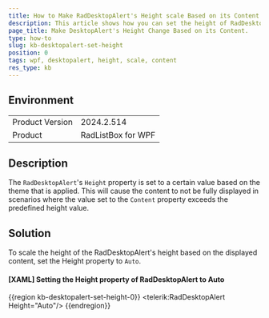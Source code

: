 ```yaml
---
title: How to Make RadDesktopAlert's Height scale Based on its Content.
description: This article shows how you can set the height of RadDesktopAlert to be set based on its content's height.
page_title: Make DesktopAlert's Height Change Based on its Content.
type: how-to
slug: kb-desktopalert-set-height
position: 0
tags: wpf, desktopalert, height, scale, content
res_type: kb
---
```


## Environment

<table>
	<tbody>
		<tr>
			<td>Product Version</td>
			<td>2024.2.514</td>
		</tr>
		<tr>
			<td>Product</td>
			<td>RadListBox for WPF</td>
		</tr>
	</tbody>
</table>

## Description

The `RadDesktopAlert`'s `Height` property is set to a certain value based on the theme that is applied. This will cause the content to not be fully displayed in scenarios where the value set to the `Content` property exceeds the predefined height value.

## Solution

To scale the height of the RadDesktopAlert's height based on the displayed content, set the Height property to `Auto`.

#### __[XAML] Setting the Height property of RadDesktopAlert to Auto__
{{region kb-desktopalert-set-height-0}}
	<telerik:RadDesktopAlert Height="Auto"/>
{{endregion}}